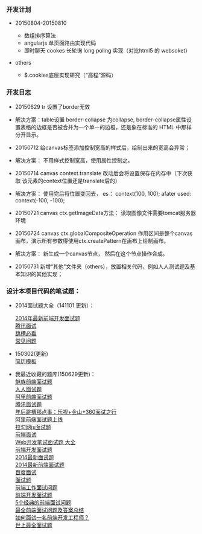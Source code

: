 ### 开发计划
* 20150804-20150810 
  * 数组排序算法
  * angularjs 单页面路由实现代码
  * 即时聊天 cookes 长轮询 long poling 实现（对比html5 的 websoket）

* others
  * $.cookies底层实现研究（“高程”源码）


### 开发日志

* 20150629 tr 设置了border无效
* 解决方案：table设置 border-collapse 为collapse, border-collapse属性设置表格的边框是否被合并为一个单一的边框，还是象在标准的 HTML 中那样分开显示。

* 20150712 给canvas标签添加控制宽高的样式后，绘制出来的宽高会异常；
* 解决方案： 不用样式控制宽高，使用属性控制之。

* 20150714 canvas context.translate 改动后会将设置保存在内存中（下次获取 该元素的context位置还是translate后的）
* 解决方案： 使用完后将位置变回去， es： context(100, 100); afater used: context(-100, -100);

* 20150721 canvas ctx.getImageData方法： 读取图像文件需要tomcat服务器环境
* 20150724 canvas ctx.globalCompositeOperation 作用区间是整个canvas画布，演示所有参数得使用ctx.createPattern在画布上绘制画布。
* 解决方案： 新生成一个canvas节点， 然后在这个节点操作合成。

* 20150731 新增“其他”文件夹（others），放置相关代码，例如人人测试题及基本知识的其他实现；



### 设计本项目代码的笔试题：

* 2014面试题大全（141101 更新）：
  
  [2014年最新前端开发面试题](http://clisvoi.blog.163.com/blog/static/2014980502014327104119515/)  
  [腾讯面试](http://www.w3cfuns.com/article-5598237-1-1.html)  
  [跳槽必看](http://developer.51cto.com/art/201202/314618.htm)  
  [常见问题](http://www.csdn.net/article/2012-10-18/2810902-Front-end-Developer-Interview-Questions)  

* 150302(更新)  
  [简历模板](https://github.com/hacke2/ResumeSample)


* 我最近收藏的题库(150629更新)：  
  [魅族前端面试题](http://weibo.com/p/1001603857375168721423)  
  [人人面试题](http://www.w3cfuns.com/thread-5591957-1-1.html)  
  [阿里前端面试题](http://www.w3cfuns.com/thread-5598563-2-1.html)  
  [腾讯面试题](http://www.w3cfuns.com/article-5599657-1-1.html)   
  [年后跳槽那点事：乐视+金山+360面试之行](http://www.cnblogs.com/lvdabao/p/3660707.html)  
  [阿里前端面试题上线](http://fatesinger.com/2722.html)  
  [拉勾网js面试题](http://www.cnblogs.com/52cik/p/js-question-lg.html)  
  [前端面试](http://www.cnblogs.com/allenxing/p/3724382.html)  
  [Web开发笔试面试题 大全](http://mianshiti.diandian.com/)  
  [前端开发面试题](http://segmentfault.com/a/1190000000465431)  
  [2014最新面试题](http://www.html-js.com/article/1743)  
  [2014最新前端面试题](https://github.com/markyun/My-blog/tree/master/Front-end-Developer-Questions)  
  [百度面试](https://github.com/fex-team/interview-questions)  
  [面试题](http://www.w3cfuns.com/forum.php?mod=forumdisplay&fid=51&filter=typeid&typeid=177)  
  [前端工作面试问题](https://github.com/darcyclarke/Front-end-Developer-Interview-Questions/tree/master/Chinese)  
  [前端开发面试题](http://segmentfault.com/a/1190000000465431)  
  [5个经典的前端面试问题](http://ourjs.com/detail/5%E4%B8%AA%E7%BB%8F%E5%85%B8%E7%9A%84%E5%89%8D%E7%AB%AF%E9%9D%A2%E8%AF%95%E9%97%AE%E9%A2%98)  
  [最全前端面试问题及答案总结](http://segmentfault.com/a/1190000002562454)  
  [如何面试一名前端开发工程师？](http://www.html-js.com/article/Large-search-front-team-column%202961)  
  [世上最全面试题](https://github.com/hawx1993/Front-end-Interview-questions)  

  